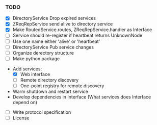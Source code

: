 ### TODO

* [x] DirectoryService Drop expired services
* [x] ZReqRepService send alive to directory service
* [x] Make RoutedService.routes, ZReqRepService.handler as Interface
* [ ] Service should re-register if heartbeat returns UnknownNode
* [ ] Use one name either 'alive' or 'heartbeat'
* [ ] DirectoryService Pub service changes
* [ ] Organize derectory structure
* [ ] Make python package
* Add services:
    * [x] Web interface
    * [ ] Remote directory discovery
    * [ ] One-point registry for remote discovery
* Warm shutdown and restart service
* Develop dependencies in Interface (What services does Interface depend on)
* [ ] Write protocol specification
* [ ] License
